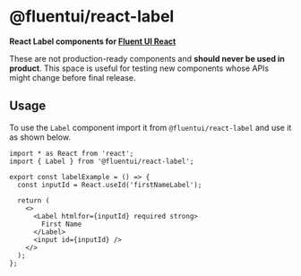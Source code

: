 # @fluentui/react-label

**React Label components for [Fluent UI React](https://developer.microsoft.com/en-us/fluentui)**

These are not production-ready components and **should never be used in product**. This space is useful for testing new components whose APIs might change before final release.

## Usage

To use the `Label` component import it from `@fluentui/react-label` and use it as shown below.

```tsx
import * as React from 'react';
import { Label } from '@fluentui/react-label';

export const labelExample = () => {
  const inputId = React.useId('firstNameLabel');

  return (
    <>
      <Label htmlfor={inputId} required strong>
        First Name
      </Label>
      <input id={inputId} />
    </>
  );
};
```

